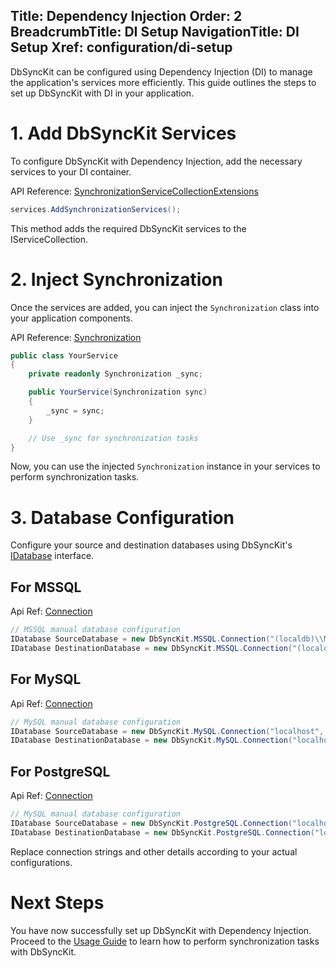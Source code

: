 ﻿Title: Dependency Injection
Order: 2
BreadcrumbTitle: DI Setup
NavigationTitle: DI Setup
Xref: configuration/di-setup
---

DbSyncKit can be configured using Dependency Injection (DI) to manage the application's services more efficiently. This guide outlines the steps to set up DbSyncKit with DI in your application.

# 1. Add DbSyncKit Services

To configure DbSyncKit with Dependency Injection, add the necessary services to your DI container.

API Reference: [SynchronizationServiceCollectionExtensions](xref:api-DbSyncKit.Core.Extensions.SynchronizationServiceCollectionExtensions)

```csharp
services.AddSynchronizationServices();
```

This method adds the required DbSyncKit services to the IServiceCollection.

# 2. Inject Synchronization

Once the services are added, you can inject the `Synchronization` class into your application components.

API Reference: [Synchronization](xref:api-DbSyncKit.Core.Synchronization)

```csharp
public class YourService
{
    private readonly Synchronization _sync;

    public YourService(Synchronization sync)
    {
        _sync = sync;
    }

    // Use _sync for synchronization tasks
}
```

Now, you can use the injected `Synchronization` instance in your services to perform synchronization tasks.

# 3. Database Configuration

Configure your source and destination databases using DbSyncKit's [IDatabase](xref:api-DbSyncKit.DB.Interface.IDatabase) interface.

## For MSSQL
 Api Ref: [Connection](xref:api-DbSyncKit.MSSQL.Connection)
```csharp
// MSSQL manual database configuration
IDatabase SourceDatabase = new DbSyncKit.MSSQL.Connection("(localdb)\\MSSQLLocalDB", true, "SourceChinook");
IDatabase DestinationDatabase = new DbSyncKit.MSSQL.Connection("(localdb)\\MSSQLLocalDB", true, "DestinationChinook");
```

## For MySQL
Api Ref: [Connection](xref:api-DbSyncKit.MySQL.Connection)
```csharp
// MySQL manual database configuration
IDatabase SourceDatabase = new DbSyncKit.MySQL.Connection("localhost", 3306, "SourceChinook", "root", "");
IDatabase DestinationDatabase = new DbSyncKit.MySQL.Connection("localhost", 3306, "DestinationChinook", "root", "");
```

## For PostgreSQL
Api Ref: [Connection](xref:api-DbSyncKit.PostgreSQL.Connection)
```csharp
// MySQL manual database configuration
IDatabase SourceDatabase = new DbSyncKit.PostgreSQL.Connection("localhost", 5432, "sourceChinook", "postgres", "");
IDatabase DestinationDatabase = new DbSyncKit.PostgreSQL.Connection("localhost", 5432, "destinationChinook", "postgres", "");
```

Replace connection strings and other details according to your actual configurations.


# Next Steps

You have now successfully set up DbSyncKit with Dependency Injection. Proceed to the [Usage Guide](xref:usage) to learn how to perform synchronization tasks with DbSyncKit.
